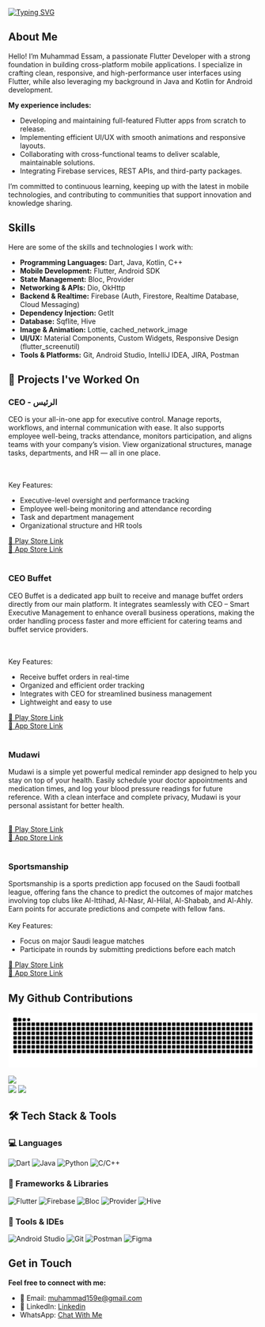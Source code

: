 [![Typing SVG](https://readme-typing-svg.demolab.com?font=Fira+Code&pause=1000&color=5BC7F8&width=435&lines=Hey%2C+I'm+Muhammad+Essam+Sayed;Welcome+to+my+Github+Profile)](https://git.io/typing-svg)

## About Me

Hello! I’m Muhammad Essam, a passionate Flutter Developer with a strong foundation in building cross-platform mobile applications. I specialize in crafting clean, responsive, and high-performance user interfaces using Flutter, while also leveraging my background in Java and Kotlin for Android development.


**My experience includes:**
- Developing and maintaining full-featured Flutter apps from scratch to release.
- Implementing efficient UI/UX with smooth animations and responsive layouts.
- Collaborating with cross-functional teams to deliver scalable, maintainable solutions.
- Integrating Firebase services, REST APIs, and third-party packages. 

I’m committed to continuous learning, keeping up with the latest in mobile technologies, and contributing to communities that support innovation and knowledge sharing.

## Skills

Here are some of the skills and technologies I work with:

- **Programming Languages:** Dart, Java, Kotlin, C++
- **Mobile Development:** Flutter, Android SDK
- **State Management:** Bloc, Provider
- **Networking & APIs:** Dio, OkHttp
- **Backend & Realtime:** Firebase (Auth, Firestore, Realtime Database, Cloud Messaging)
- **Dependency Injection:** GetIt
- **Database:** Sqflite, Hive
- **Image & Animation:** Lottie, cached_network_image
- **UI/UX:** Material Components, Custom Widgets, Responsive Design (flutter_screenutil)
- **Tools & Platforms:** Git, Android Studio, IntelliJ IDEA, JIRA, Postman

## 📱  Projects I've Worked On

 <h3>CEO - الرئيس</h3>
CEO is your all-in-one app for executive control. Manage reports, workflows, and internal communication with ease. It also supports employee well-being, tracks attendance, monitors participation, and aligns teams with your company’s vision. View organizational structures, manage tasks, departments, and HR — all in one place.

</br></br>
Key Features:</br>
  - Executive-level oversight and performance tracking</br>
  - Employee well-being monitoring and attendance recording</br>
  - Task and department management</br>
  - Organizational structure and HR tools</br>
 
  [🔗 Play Store Link](https://play.google.com/store/apps/details?id=sa.amazing.amazingceo) </br>
  [🔗 App Store Link](https://apps.apple.com/eg/app/ceo-%D8%A7%D9%84%D8%B1%D8%A6%D9%8A%D8%B3/id6475808778)
  </br></br>

<h3>CEO Buffet</h3>
CEO Buffet is a dedicated app built to receive and manage buffet orders directly from our main platform. It integrates seamlessly with CEO – Smart Executive Management to enhance overall business operations, making the order handling process faster and more efficient for catering teams and buffet service providers.

</br></br>
  Key Features:
   - Receive buffet orders in real-time</br>
   - Organized and efficient order tracking</br>
   - Integrates with CEO for streamlined business management</br>
   - Lightweight and easy to use</br>

  [🔗 Play Store Link](https://play.google.com/store/apps/details?id=sa.amazing.buffetservice)</br>
  [🔗 App Store Link](https://apps.apple.com/us/app/buffet-services/id6479214057)
  </br></br>

<h3>Mudawi</h3>
Mudawi is a simple yet powerful medical reminder app designed to help you stay on top of your health. Easily schedule your doctor appointments and medication times, and log your blood pressure readings for future reference. With a clean interface and complete privacy, Mudawi is your personal assistant for better health.
</br></br>
  
  [🔗 Play Store Link](https://play.google.com/store/apps/details?id=com.mudawiapp.mudawi)</br>
  [🔗 App Store Link](https://apps.apple.com/sa/app/mudawi/id6478219789)
  </br></br>

<h3>Sportsmanship</h3>
Sportsmanship is a sports prediction app focused on the Saudi football league, offering fans the chance to predict the outcomes of major matches involving top clubs like Al-Ittihad, Al-Nasr, Al-Hilal, Al-Shabab, and Al-Ahly. Earn points for accurate predictions and compete with fellow fans.
</br></br>
  Key Features:</br>

- Focus on major Saudi league matches
 - Participate in rounds by submitting predictions before each match</br>
  
  [🔗 Play Store Link](https://play.google.com/store/apps/details?id=com.sportsmanshipapp.sportsmanship)</br>
  [🔗 App Store Link](https://apps.apple.com/sa/app/%D8%B1%D9%88%D8%AD-%D8%B1%D9%8A%D8%A7%D8%B6%D9%8A%D8%A9/id6474154577)

## My Github Contributions

<div align="center">
  
  ![snake gif](https://github.com/muhamaadessam/muhamaadessam/blob/output/github-snake-dark.svg)
</div>

<!-- Stats -->
<div align="left">
  <img src="https://github-readme-stats.vercel.app/api?username=muhamaadessam&theme=aura&hide_border=true&include_all_commits=true&count_private=true" width="55%" /> </br>
  <img src="https://github-readme-streak-stats.herokuapp.com/?user=muhamaadessam&theme=aura&hide_border=true" width="50%" />
  <img src="https://github-readme-stats.vercel.app/api/top-langs/?username=muhamaadessam&theme=aura&hide_border=true&include_all_commits=true&count_private=true&layout=compact" width="36%" /> </br>
</div>



## 🛠️ Tech Stack & Tools

### 💻 Languages
<p align="left">
  <img alt="Dart" src="https://img.shields.io/badge/Dart-%230175C2.svg?style=plastic&logo=dart&logoColor=white" />
  <img alt="Java" src="https://img.shields.io/badge/Java-%23007396.svg?style=plastic&logo=java&logoColor=white" />
  <img alt="Python" src="https://img.shields.io/badge/Python-%2314354C.svg?style=plastic&logo=python&logoColor=white" />
  <img alt="C/C++" src="https://img.shields.io/badge/C/C++-%2300599C.svg?style=plastic&logo=c%2B%2B&logoColor=white" />
</p>

### 🧩 Frameworks & Libraries
<p align="left">
  <img alt="Flutter" src="https://img.shields.io/badge/Flutter-%2302569B.svg?style=plastic&logo=flutter&logoColor=white" />
  <img alt="Firebase" src="https://img.shields.io/badge/Firebase-%23039BE5.svg?style=plastic&logo=firebase&logoColor=white" />
  <img alt="Bloc" src="https://img.shields.io/badge/Bloc-Cubit-%23F9A03C?style=plastic&logo=bloc&logoColor=white" />
  <img alt="Provider" src="https://img.shields.io/badge/Provider-State--Management-%234CAF50.svg?style=plastic" />
  <img alt="Hive" src="https://img.shields.io/badge/Hive-Offline%20Storage-%23FF6F00?style=plastic" />
</p>

### 🧰 Tools & IDEs
<p align="left">
  <img alt="Android Studio" src="https://img.shields.io/badge/Android%20Studio-3DDC84?style=plastic&logo=android-studio&logoColor=white" />
  <img alt="Git" src="https://img.shields.io/badge/Git-%23F05033.svg?style=plastic&logo=git&logoColor=white" />
  <img alt="Postman" src="https://img.shields.io/badge/Postman-red?style=plastic&logo=postman&logoColor=white" />
  <img alt="Figma" src="https://img.shields.io/badge/Figma-black?style=plastic&logo=figma&logoColor=white" />
</p>


<!--  <a href="https://www.python.org" target="_blank" rel="noreferrer"> 
    <img src="https://raw.githubusercontent.com/devicons/devicon/master/icons/python/python-original.svg" alt="python" width="40" height="40"/> 
  </a> -->
</p>

## Get in Touch

**Feel free to connect with me:**
- 📧 Email: muhammad159e@gmail.com
- 💼 LinkedIn: [Linkedin](https://www.linkedin.com/in/muhammadessam159/)
- WhatsApp: [Chat With Me](https://api.whatsapp.com/send/?phone=201555502981&text&type=phone_number&app_absent=0)

